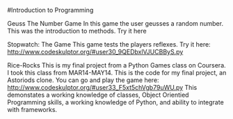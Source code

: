 #Introduction to Programming


Geuss The Number Game
In this game the user geusses a random number.  This was the introduction to methods.
Try it here


Stopwatch: The Game
This game tests the players reflexes.
Try it here: http://www.codeskulptor.org/#user30_9QEDbxlVJUCBByS.py

Rice-Rocks
This is my final project from a Python Games class on Coursera.  I took this class from MAR14-MAY14.  This is the code for my final project, an Astoriods clone.  You can go and play the game here: http://www.codeskulptor.org/#user33_F5xt5chVgb79uWU.py  This demonstates a working knowledge of classes, Object Orientied Programming skills, a working knowledge of Python, and ability to integrate with frameworks.
